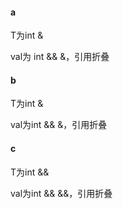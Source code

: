 #### a

T为int &

val为 int && &，引用折叠

#### b

T为int &

val为int && &，引用折叠

#### c

T为int &&

val为int && &&，引用折叠

#### 